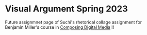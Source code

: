 # Visual Argument Spring 2023
Future assignmnet page of Suchi's rhetorical collage assignment for Benjamin Miller's course in [Composing Digital Media](https://benmiller314.github.io/cdm2023spring/) !!
